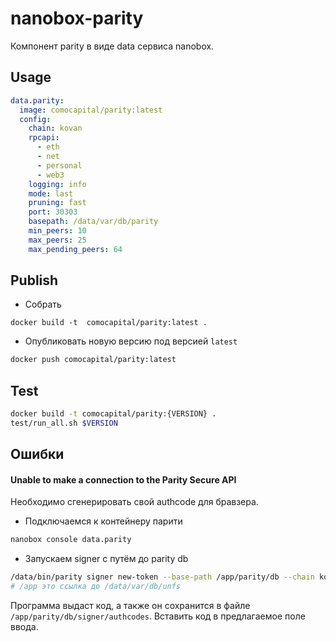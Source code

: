 # nanobox-parity

Компонент parity в виде data сервиса nanobox.

## Usage

```yml
data.parity:
  image: comocapital/parity:latest
  config:
    chain: kovan
    rpcapi:
      - eth
      - net
      - personal
      - web3
    logging: info
    mode: last
    pruning: fast
    port: 30303
    basepath: /data/var/db/parity
    min_peers: 10
    max_peers: 25
    max_pending_peers: 64
```

## Publish

* Собрать 
```
docker build -t  comocapital/parity:latest .
```

* Опубликовать новую версию под версией `latest`
```sh
docker push comocapital/parity:latest
```

## Test

```sh
docker build -t comocapital/parity:{VERSION} .
test/run_all.sh $VERSION
```

## Ошибки

#### Unable to make a connection to the Parity Secure API

Необходимо сгенерировать свой authcode для бравзера.

* Подключаемся к контейнеру парити

```sh
nanobox console data.parity
```

* Запускаем signer с путём до parity db

```sh
/data/bin/parity signer new-token --base-path /app/parity/db --chain kovan
# /app это ссылка до /data/var/db/unfs
```

Программа выдаст код, а также он сохранится в файле `/app/parity/db/signer/authcodes`. Вставить код в предлагаемое поле ввода.